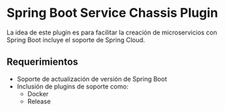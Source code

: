 # Spring Boot Service Chassis Plugin

La idea de este plugin es para facilitar la creación de microservicios con Spring Boot incluye el soporte de Spring Cloud.

## Requerimientos

* Soporte de actualización de versión de Spring Boot
* Inclusión de plugins de soporte como:
  * Docker
  * Release
